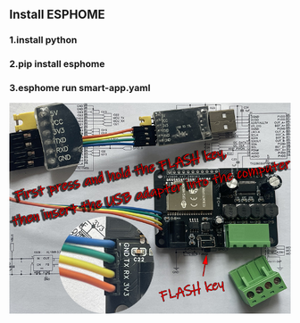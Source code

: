 ## Install ESPHOME
### 1.install python
### 2.pip install esphome
### 3.esphome run smart-app.yaml

![Smart Amplifier ESP32](/photos/003-800.jpg)

